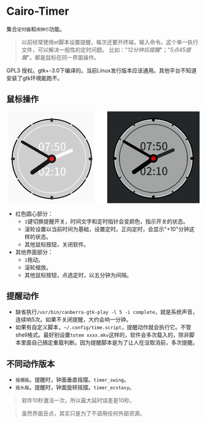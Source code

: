 # Cairo-Timer

集合`定时器`和`闹钟⏰`功能。
> 以前经常使用at脚本设置提醒，每次还要开终端，输入命令。这个单一执行文件，可以解决一般性的定时问题。
> 比如："*12分钟后提醒*"；"*5点45提醒*"。都是鼠标在同一界面操作。

GPL3 授权。gtk+-3.0下编译的。当前Linux发行版本应该通用。其他平台不知道安装了gtk环境能跑不。

## 鼠标操作

![Alt text](shot0.png)

* 红色圆心部分：
    * `1`键切换提醒开关，时间文字和定时指针会变颜色，指示开关的状态。
    * 滚轮设置以当前时间为基础，设置定时。正向定时，会显示"+10"分钟这样的状态。
    * 其他鼠标按钮，关闭软件。
* 其他界面部分：
    * `1`拖动。
    * 滚轮缩放。
    * 其他鼠标按钮，点选定时，以五分钟为间隔。

## 提醒动作
* 缺省执行`/usr/bin/canberra-gtk-play -l 5 -i complete`，就是系统声音，连续响5次。如果不关闭提醒，大约会响一分钟。
* 如果有自定义脚本，`~/.config/time.script`，提醒动作就会执行它。不管shell格式。最好别设置`totem xxxx.mkv`这样的，软件会多次载入的，除非脚本里面自己搞定重载判断。因为提醒脚本是为了让人在没取消前，多次提醒。

## 不同动作版本
* `摇摆版`。提醒时，钟面垂直摇摆。`timer_swing`。
* `摇头版`。提醒时，钟面旋转摇摆。`timer_ecstasy`。

> 软件10秒激活一次，所以最大延时误差是10秒。

>虽然界面丑点，其实只是为了不调用任何外部资源。
